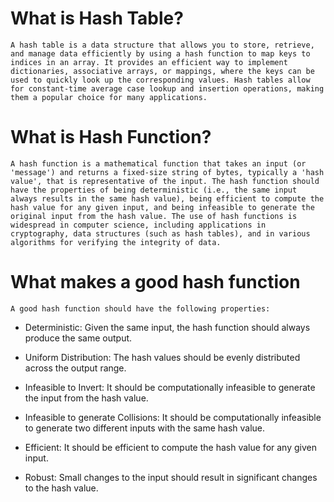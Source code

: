  # What is Hash Table?
	A hash table is a data structure that allows you to store, retrieve, and manage data efficiently by using a hash function to map keys to indices in an array. It provides an efficient way to implement dictionaries, associative arrays, or mappings, where the keys can be used to quickly look up the corresponding values. Hash tables allow for constant-time average case lookup and insertion operations, making them a popular choice for many applications.

# What is Hash Function?
	A hash function is a mathematical function that takes an input (or 'message') and returns a fixed-size string of bytes, typically a 'hash value', that is representative of the input. The hash function should have the properties of being deterministic (i.e., the same input always results in the same hash value), being efficient to compute the hash value for any given input, and being infeasible to generate the original input from the hash value. The use of hash functions is widespread in computer science, including applications in cryptography, data structures (such as hash tables), and in various algorithms for verifying the integrity of data.

# What makes a good hash function
	A good hash function should have the following properties:

 * Deterministic: Given the same input, the hash function should always produce the same output.

 * Uniform Distribution: The hash values should be evenly distributed across the output range.

 * Infeasible to Invert: It should be computationally infeasible to generate the input from the hash value.

 * Infeasible to generate Collisions: It should be computationally infeasible to generate two different inputs with the same hash value.

 * Efficient: It should be efficient to compute the hash value for any given input.

 * Robust: Small changes to the input should result in significant changes to the hash value.
